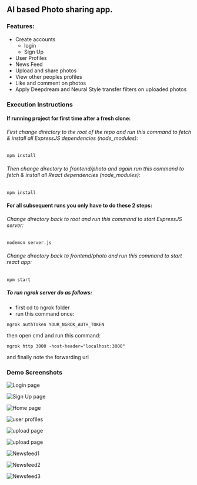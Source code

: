 ## AI based Photo sharing app.

### Features:
* Create accounts
    * login
    * Sign Up
* User Profiles
* News Feed
* Upload and share photos
* View other peoples profiles
* Like and comment on photos
* Apply Deepdream and Neural Style transfer filters on uploaded photos

### Execution Instructions

#### If running project for first time after a fresh clone:
###### First change directory to the root of the repo and run this command to fetch & install all ExpressJS dependencies (node_modules):
```
npm install
```
###### Then change directory to frontend/photo and again run this command to fetch & install all React dependencies (node_modules):
```
npm install
```
#### For all subsequent runs you only have to do these 2 steps:
###### Change directory back to root and run this command to start ExpressJS server:
```
nodemon server.js
```
###### Change directory back to frontend/photo and run this command to start react app:
```
npm start
```

##### To run ngrok server do as follows:

* first cd to ngrok folder
* run this command once:

```
ngrok authToken YOUR_NGROK_AUTH_TOKEN

```
then open cmd and run this command: 

```
ngrok http 3000 -host-header="localhost:3000"
```
and finally note the forwarding url

### Demo Screenshots

![Login page](assets/login.png)

![Sign Up page](assets/signup.png)

![Home page](assets/home.png)

![user profiles](assets/profile.png)

![upload page](assets/upload1.png)

![upload page](assets/upload2.PNG)

![Newsfeed1](assets/newsfeed1.png)

![Newsfeed2](assets/newsfeed2.png)

![Newsfeed3](assets/newsfeed3.PNG)

